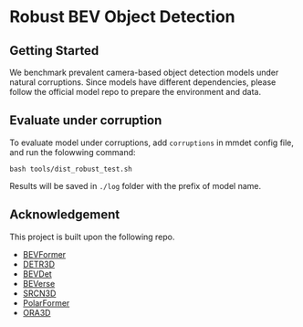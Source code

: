 # Robust BEV Object Detection

## Getting Started

We benchmark prevalent camera-based object detection models under natural corruptions. Since models have different dependencies, please follow the official model repo to prepare the environment and data.

## Evaluate under corruption

To evaluate model under corruptions, add `corruptions` in mmdet config file, and run the folowwing command:
```shell
bash tools/dist_robust_test.sh
```
Results will be saved in `./log` folder with the prefix of model name.

## Acknowledgement
This project is built upon the following repo.
- [BEVFormer](https://github.com/fundamentalvision/BEVFormer)
- [DETR3D](https://github.com/WangYueFt/detr3d)
- [BEVDet](https://github.com/HuangJunJie2017/BEVDet)
- [BEVerse]()
- [SRCN3D]()
- [PolarFormer]()
- [ORA3D]()
